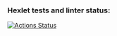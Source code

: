 ### Hexlet tests and linter status:
[![Actions Status](https://github.com/smabramova/frontend-project-46/actions/workflows/hexlet-check.yml/badge.svg)](https://github.com/smabramova/frontend-project-46/actions)